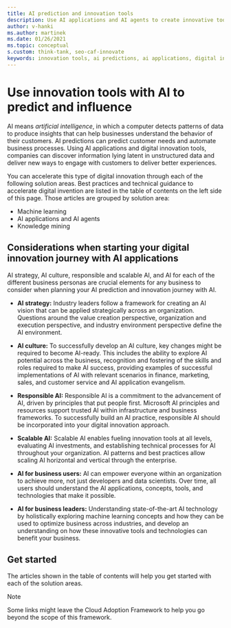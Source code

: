 ```yaml
---
title: AI prediction and innovation tools
description: Use AI applications and AI agents to create innovative tools that help detect patterns, integrate AI predictions, and influence customer behavior. Discover AI tools.
author: v-hanki
ms.author: martinek
ms.date: 01/26/2021
ms.topic: conceptual
s.custom: think-tank, seo-caf-innovate
keywords: innovation tools, ai predictions, ai applications, digital innovation, ai agents
---
```


# Use innovation tools with AI to predict and influence

AI means *artificial intelligence*, in which a computer detects patterns of data to produce insights that can help businesses understand the behavior of their customers. AI predictions can predict customer needs and automate business processes. Using AI applications and digital innovation tools, companies can discover information lying latent in unstructured data and deliver new ways to engage with customers to deliver better experiences.

You can accelerate this type of digital innovation through each of the following solution areas. Best practices and technical guidance to accelerate digital invention are listed in the table of contents on the left side of this page. Those articles are grouped by solution area:

- Machine learning
- AI applications and AI agents
- Knowledge mining

## Considerations when starting your digital innovation journey with AI applications

AI strategy, AI culture, responsible and scalable AI, and AI for each of the different business personas are crucial elements for any business to consider when planning your AI prediction and innovation journey with AI.

- **AI strategy:** Industry leaders follow a framework for creating an AI vision that can be applied strategically across an organization. Questions around the value creation perspective, organization and execution perspective, and industry environment perspective define the AI environment.

- **AI culture:** To successfully develop an AI culture, key changes might be required to become AI-ready. This includes the ability to explore AI potential across the business, recognition and fostering of the skills and roles required to make AI success, providing examples of successful implementations of AI with relevant scenarios in finance, marketing, sales, and customer service and AI application evangelism.

- **Responsible AI:** Responsible AI is a commitment to the advancement of AI, driven by principles that put people first. Microsoft AI principles and resources support trusted AI within infrastructure and business frameworks. To successfully build an AI practice, responsible AI should be incorporated into your digital innovation approach.

- **Scalable AI:** Scalable AI enables fueling innovation tools at all levels, evaluating AI investments, and establishing technical processes for AI throughout your organization. AI patterns and best practices allow scaling AI horizontal and vertical through the enterprise.

- **AI for business users:** AI can empower everyone within an organization to achieve more, not just developers and data scientists. Over time, all users should understand the AI applications, concepts, tools, and technologies that make it possible.

- **AI for business leaders:** Understanding state-of-the-art AI technology by holistically exploring machine learning concepts and how they can be used to optimize business across industries, and develop an understanding on how these innovative tools and technologies can benefit your business.

## Get started

The articles shown in the table of contents will help you get started with each of the solution areas.

> [!NOTE]
> Some links might leave the Cloud Adoption Framework to help you go beyond the scope of this framework.
